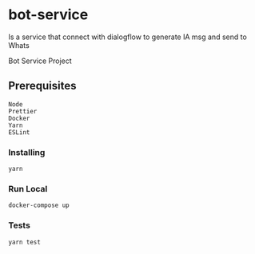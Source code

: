 # bot-service

Is a service that connect with dialogflow to generate IA msg and send to Whats

Bot Service Project 

## Prerequisites

```
Node
Prettier
Docker
Yarn
ESLint
``` 

### Installing

```
yarn
```

### Run Local

```
docker-compose up
```

### Tests

```
yarn test
```
